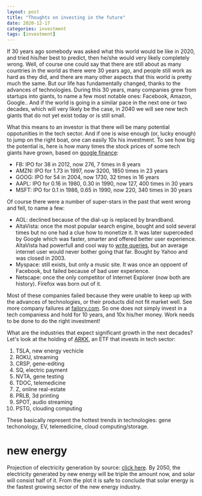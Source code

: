 ```yaml
---
layout: post
title: "Thoughts on investing in the future"
date: 2020-12-17
categories: investment
tags: [investment]
---
```


If 30 years ago somebody was asked what this world would be like in 2020, and tried his/her best to predict, then he/she would very likely completely wrong. Well, of course one could say that there are still about as many countries in the world as there were 30 years ago, and people still work as hard as they did, and there are many other aspects that this world is pretty much the same. But our life has fundamentally changed, thanks to the advances of technologies. During this 30 years, many companies grew from startups into giants, to name a few most notable ones: Facebook, Amazon, Google.. And if the world is going in a similar pace in the next one or two decades, which will very likely be the case, in 2040 we will see new tech giants that do not yet exist today or is still small.

What this means to an investor is that there will be many potential oppotunities in the tech sector. And if one is wise enough (or, lucky enough) to jump on the right boat, one can easily 10x his investment. To see how big the potential is, here is how many times the stock prices of some tech giants have grown, based on [google finance](https://www.google.com/finance):

- FB: IPO for 38 in 2012, now 276, 7 times in 8 years
- AMZN: IPO for 1.73 in 1997, now 3200, 1850 times in 23 years
- GOOG: IPO for 54 in 2004, now 1730, 32 times in 16 years
- AAPL: IPO for 0.16 in 1980, 0.30 in 1990, now 127, 400 times in 30 years
- MSFT: IPO for 0.1 in 1986, 0.65 in 1990, now 220, 340 times in 30 years

Of course there were a number of super-stars in the past that went wrong and fell, to name a few: 

- AOL: declined because of the dial-up is replaced by brandband.
- AltaVista: once the most popular search engine, bought and sold several times but no one had a clue how to monetize it. It was later superceded by Google which was faster, smarter and offered better user experience. AltaVista had powerfull and cool way to [write queries](http://jkorpela.fi/altavista/), but an average internet user would never bother going that far. Bought by Yahoo and was closed in 2003.
- Myspace: still exists, but only a music site. It was once an oppoent of Facebook, but failed because of bad user experience.
- Netscape: once the only competitor of Internet Explorer (now both are history). Firefox was born out of it.

Most of these companies failed because they were unable to keep up with the advances of technologies, or their products did not fit market well. See more company failures at [failory.com](https://www.failory.com/cemetery). So one does not simply invest in a tech companiess and hold for 10 years, and 10x his/her money. Work needs to be done to do the right investment!

What are the industries that expect significant growth in the next decades? Let's look at the holding of [ARKK](https://ark-funds.com/arkk), an ETF that invests in tech sector: 
1. TSLA, new energy vechicle
2. ROKU, streaming
3. CRSP, gene-editing
4. SQ, electric payment
5. NVTA, gene testing
6. TDOC, telemedicine
7. Z, online real-estate
8. PRLB, 3d printing
9. SPOT, audio streaming
10. PSTG, clouding computing

These basically represent the hottest trends in technologies: gene techonology, EV, telemedicine, cloud computing/storage. 

# new energy
Projection of electricity generation by source: [click here](https://www.eia.gov/outlooks/aeo/images/AEO2020_infographic_2.png). By 2050, the electricity generated by new energy will be triple the amount now, and solar will consist half of it. From the plot it is safe to conclude that solar energy is the fastest growing sector of the new energy industry.

